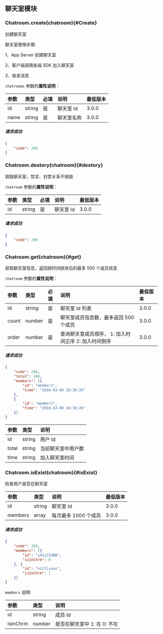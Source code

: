 ## 聊天室模块

### Chatroom.create(chatroom){#Create}

创建聊天室

聊天室使用步骤:

1、App Server 创建聊天室

2、客户端调用各端 SDK 加入聊天室

3、收发消息

`chatrooms` 参数的**属性说明**：

| 参数   	 |	类型		| 必填	| 说明 							|最低版本		|
| :----------|:--------	|:-----	|:------------------------------|:-------- |
|	id 		 |	string	|	是 	| 聊天室 Id						| 3.0.0 |
|	name	 |	string	|   是 	| 聊天室名称						| 3.0.0 |

##### 请求成功

```json
{
    "code": 200
}
```

### Chatroom.destory(chatroom){#destory}

销毁聊天室，禁言、封禁关系不销毁

`chatroom` 参数的**属性说明**：

| 参数   	 |	类型		| 必填	| 说明 							|最低版本		|
| :----------|:--------	|:-----	|:------------------------------|:-------- |
|	id	 	 |	string	|	是 	| 聊天室 Id						|  3.0.0 |

##### 请求成功

```json
{
    "code": 200
}
```

### Chatroom.get(chatroom){#get}

获取聊天室信息，返回按时间排序后的最多 500 个成员信息

`chatroom` 参数的**属性说明**：

| 参数   	 |	类型		| 必填	| 说明 							|最低版本		|
| :----------|:--------	|:-----	|:------------------------------|:-------- |
|	id 	 	 |	string	|	是 	| 聊天室 Id 列表					| 3.0.0 |
|	count 	 |	number	|	是 	| 聊天室成员信息数，最多返回 500 个成员 | 3.0.0 |
|	order 	 |	number	|	是 	| 查询聊天室成员顺序， 1: 加入时间正序  2: 加入时间倒序	| 3.0.0 |

##### 请求成功

```json
{
	"code": 200,
	"total": 100,
	"members": [{
		"id": "member1",
		"time": "2018-03-08 16:38:26"
	},
	{
		"id": "member2",
		"time": "2018-03-08 16:38:26"
	}]
}
```

| 参数   	 |	类型		| 说明 							
| :----------|:--------	|:------------------------------
|	id		 |	string	| 用户 Id					
|	total	 |	string	| 当前聊天室中用户数			
|	time 	 |	string	| 加入聊天室时间				

### Chatroom.isExist(chatroom){#isExist}

检查用户是否在聊天室

| 参数   	 |	类型		| 说明 							|最低版本		|
| :----------|:--------	|:------------------------------|:-------- |
|	id	 	 |	string	| 聊天室 Id						| 3.0.0 |
|	members	 |	array	| 每次最多 1000 个成员				| 3.0.0 |

##### 请求成功

```json
{
	"code": 200,
	"members": [{
		"id": "y41z2IXBW",
		"isInChrm": 0
	}, {
		"id": "niCtlxnas",
		"isInChrm": 1
	}]
}
```

`members` 说明:

| 参数   	 |	类型		| 说明 							
| :----------|:--------	|:------------------------------
|	id 		 |	string	| 成员 Id
|	isInChrm |	number	| 是否在聊天室中 1: 在  0: 不在

